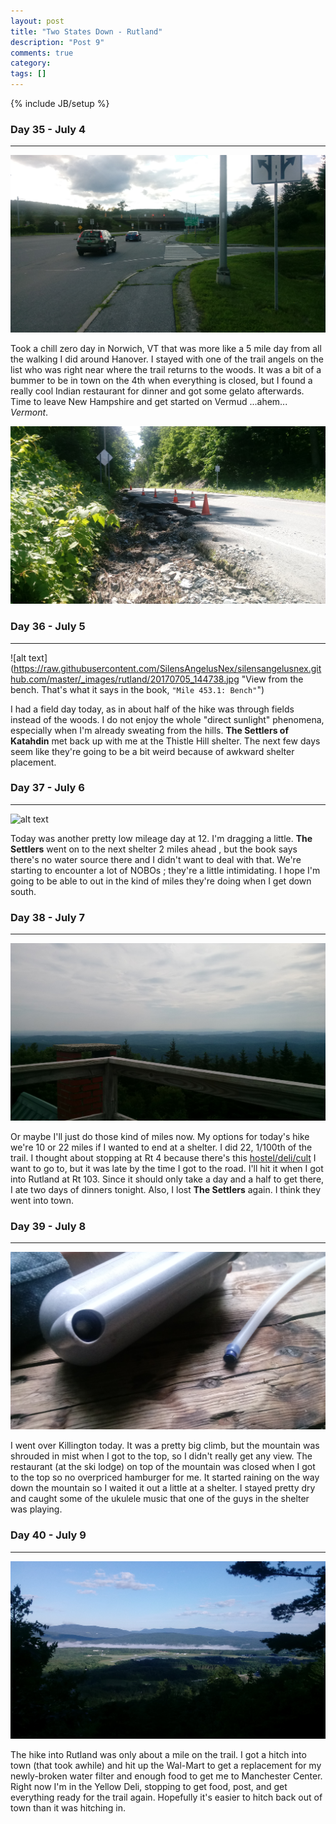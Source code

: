```yaml
---
layout: post
title: "Two States Down - Rutland"
description: "Post 9"
comments: true
category:
tags: []
---
```

{% include JB/setup %}

### Day 35 - July 4
---

![alt text](https://raw.githubusercontent.com/SilensAngelusNex/silensangelusnex.github.com/master/_images/rutland/20170703_180854.jpg "The trees in Vermont look different somehow...")

Took a chill zero day in Norwich, VT that was more like a 5 mile day from all the walking I did around Hanover. I stayed with one of the trail angels on the list who was right near where the trail returns to the woods. It was a bit of a bummer to be in town on the 4th when everything is closed, but I found a really cool Indian restaurant for dinner and got some gelato afterwards. Time to leave New Hampshire and get started on Vermud ...ahem... *Vermont*.

![alt text](https://raw.githubusercontent.com/SilensAngelusNex/silensangelusnex.github.com/master/_images/rutland/20170705_140824.jpg "I wasn't kidding about the rain being really bad.")

### Day 36 - July 5
---

![alt text](https://raw.githubusercontent.com/SilensAngelusNex/silensangelusnex.github.com/master/_images/rutland/20170705_144738.jpg "View from the bench. That's what it says in the book, ``"Mile 453.1: Bench"``")

I had a field day today, as in about half of the hike was through fields instead of the woods. I do not enjoy the whole "direct sunlight" phenomena, especially when I'm already sweating from the hills. **The Settlers of Katahdin** met back up with me at the Thistle Hill shelter. The next few days seem like they're going to be a bit weird because of awkward shelter placement.

### Day 37 - July 6
---

![alt text](https://raw.githubusercontent.com/SilensAngelusNex/silensangelusnex.github.com/master/_images/rutland/20170706_105956.jpg "The beautiful fields of Vermud")

Today was another pretty low mileage day at 12. I'm dragging a little. **The Settlers** went on to the next shelter 2 miles ahead , but the book says there's no water source there and I didn't want to deal with that. We're starting to encounter a lot of NOBOs ; they're a little intimidating. I hope I'm going to be able to out in the kind of miles they're doing when I get down south.

### Day 38 - July 7
---

![alt text](https://raw.githubusercontent.com/SilensAngelusNex/silensangelusnex.github.com/master/_images/rutland/20170707_090431.jpg "View from the roof of The Lookout")

Or maybe I'll just do those kind of miles now. My options for today's hike we're 10 or 22 miles if I wanted to end at a shelter. I did 22, 1/100th of the trail. I thought about stopping at Rt 4 because there's this [hostel/deli/cult]() I want to go to, but it was late by the time I got to the road. I'll hit it when I got into Rutland at Rt 103. Since it should only take a day and a half to get there, I ate two days of dinners tonight. Also, I lost **The Settlers** again. I think they went into town.

### Day 39 - July 8
---

![alt text](https://raw.githubusercontent.com/SilensAngelusNex/silensangelusnex.github.com/master/_images/rutland/20170708_164057.jpg "My filter has had enough.")

I went over Killington today. It was a pretty big climb, but the mountain was shrouded in mist when I got to the top, so I didn't really get any view. The restaurant (at the ski lodge) on top of the mountain was closed when I got to the top so no overpriced hamburger for me. It started raining on the way down the mountain so I waited it out a little at a shelter. I stayed pretty dry and caught some of the ukulele music that one of the guys in the shelter was playing.

### Day 40 - July 9
---

![alt text](https://raw.githubusercontent.com/SilensAngelusNex/silensangelusnex.github.com/master/_images/rutland/20170709_070629.jpg "View towards Rutland")

The hike into Rutland was only about a mile on the trail. I got a hitch into town (that took awhile) and hit up the Wal-Mart to get a replacement for my newly-broken water filter and enough food to get me to Manchester Center. Right now I'm in the Yellow Deli, stopping to get food, post, and get everything ready for the trail again. Hopefully it's easier to hitch back out of town than it was hitching in.

